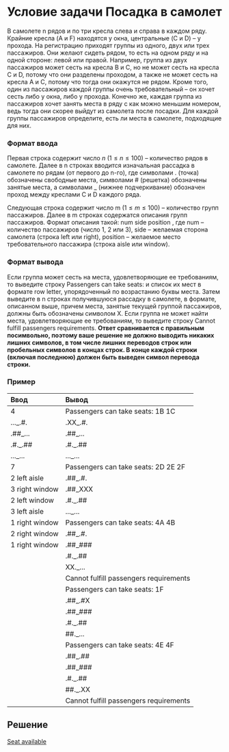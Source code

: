# Условие задачи Посадка в самолет
В самолете n рядов и по три кресла слева и справа в каждом ряду. Крайние кресла (A и F) находятся у окна, центральные (C и D) – у прохода. На регистрацию приходят группы из одного, двух или трех пассажиров. Они желают сидеть рядом, то есть на одном ряду и на одной стороне: левой или правой. Например, группа из двух пассажиров может сесть на кресла B и C, но не может сесть на кресла C и D, потому что они разделены проходом, а также не может сесть на кресла A и C, потому что тогда они окажутся не рядом. Кроме того, один из пассажиров каждой группы очень требовательный – он хочет сесть либо у окна, либо у прохода. Конечно же, каждая группа из пассажиров хочет занять места в ряду с как можно меньшим номером, ведь тогда они скорее выйдут из самолета после посадки. Для каждой группы пассажиров определите, есть ли места в самолете, подходящие для них.

### Формат ввода
Первая строка содержит число $n$ $( 1 \leq n \leq 100 )$ – количество рядов в самолете. Далее в n строках вводится изначальная рассадка в самолете по рядам (от первого до n-го), где символами . (точка) обозначены свободные места, символами # (решетка) обозначены занятые места, а символами _ (нижнее подчеркивание) обозначен проход между креслами C и D каждого ряда.

Следующая строка содержит число  m  $( 1 \leq m \leq 100 )$ – количество групп пассажиров. Далее в m строках содержатся описания групп пассажиров. Формат описания такой:  num side position , где  num – количество пассажиров (число 1, 2 или 3), side – желаемая сторона самолета (строка left или right), position  – желаемое место требовательного пассажира (строка aisle или window).

### Формат вывода
Если группа может сесть на места, удовлетворяющие ее требованиям, то выведите строку Passengers can take seats: и список их мест в формате row letter, упорядоченный по возрастанию буквы места. Затем выведите в n строках получившуюся рассадку в самолете, в формате, описанном выше, причем места, занятые текущей группой пассажиров, должны быть обозначены символом X.
Если группа не может найти места, удовлетворяющие ее требованиям, то выведите строку Cannot fulfill passengers requirements.
**Ответ сравнивается с правильным посимвольно, поэтому ваше решение не должно выводить никаких лишних символов, в том числе лишних переводов строк или пробельных символов в концах строк. В конце каждой строки (включая последнюю) должен быть выведен символ перевода строки.**

### Пример
| **Ввод** | **Вывод**  |
| :------- | :--------- |
| 4 | Passengers can take seats: 1B 1C |
| ..._.#. | .XX_.#. |
| .##_... | .##_... |
| .#._.## | .#._.## |
| ..._... | ..._... |
| 7 | Passengers can take seats: 2D 2E 2F |
| 2 left aisle | .##_.#. |
| 3 right window | .##_XXX |
| 2 left window | .#._.## |
| 3 left aisle | ..._... |
| 1 right window | Passengers can take seats: 4A 4B |
| 2 right window | .##_.#. |
| 1 right window | .##_### |
| | .#._.## |
| | XX._... |
| | Cannot fulfill passengers requirements |
| | Passengers can take seats: 1F |
| | .##_.#X |
| | .##_### |
| | .#._.## |
| | ##._... |
| | Passengers can take seats: 4E 4F |
| | .##_.## |
| | .##_### |
| | .#._.## |
| | ##._.XX |
| | Cannot fulfill passengers requirements |

## Решение
[Seat available](SeatAvailable.java)
